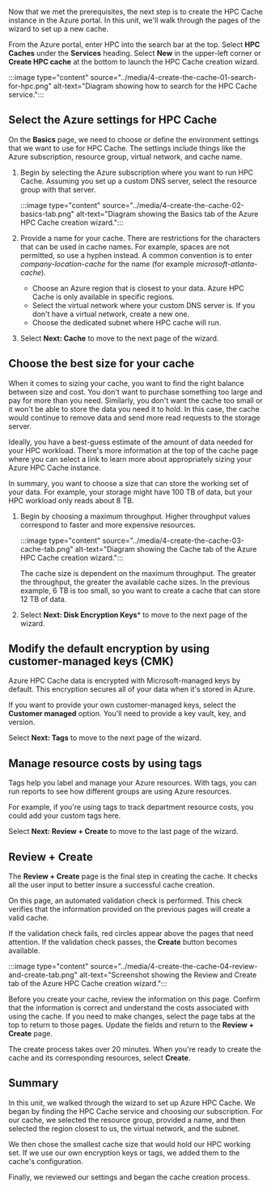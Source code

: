 Now that we met the prerequisites, the next step is to create the HPC Cache instance in the Azure portal. In this unit, we'll walk through the pages of the wizard to set up a new cache.

From the Azure portal, enter HPC into the search bar at the top. Select **HPC Caches** under the **Services** heading. Select **New** in the upper-left corner or **Create HPC cache** at the bottom to launch the HPC Cache creation wizard.

:::image type="content" source="../media/4-create-the-cache-01-search-for-hpc.png" alt-text="Diagram showing how to search for the HPC Cache service.":::

## Select the Azure settings for HPC Cache

On the **Basics** page, we need to choose or define the environment settings that we want to use for HPC Cache. The settings include things like the Azure subscription, resource group, virtual network, and cache name.

1. Begin by selecting the Azure subscription where you want to run HPC Cache. Assuming you set up a custom DNS server, select the resource group with that server.

   :::image type="content" source="../media/4-create-the-cache-02-basics-tab.png" alt-text="Diagram showing the Basics tab of the Azure HPC Cache creation wizard.":::

1. Provide a name for your cache. There are restrictions for the characters that can be used in cache names. For example, spaces are not permitted, so use a hyphen instead. A common convention is to enter *company-location-cache* for the name (for example *microsoft-atlanta-cache*).

   - Choose an Azure region that is closest to your data. Azure HPC Cache is only available in specific regions.
   - Select the virtual network where your custom DNS server is. If you don't have a virtual network, create a new one.
   - Choose the dedicated subnet where HPC cache will run.

1. Select **Next: Cache** to move to the next page of the wizard.

## Choose the best size for your cache

When it comes to sizing your cache, you want to find the right balance between size and cost. You don't want to purchase something too large and pay for more than you need. Similarly, you don't want the cache too small or it won't be able to store the data you need it to hold. In this case, the cache would continue to remove data and send more read requests to the storage server.

Ideally, you have a best-guess estimate of the amount of data needed for your HPC workload. There's more information at the top of the cache page where you can select a link to  learn more about appropriately sizing your Azure HPC Cache instance.

In summary, you want to choose a size that can store the working set of your data. For example, your storage might have 100 TB of data, but your HPC workload only reads about 8 TB.

1. Begin by choosing a maximum throughput. Higher throughput values correspond to faster and more expensive resources.

   :::image type="content" source="../media/4-create-the-cache-03-cache-tab.png" alt-text="Diagram showing the Cache tab of the Azure HPC Cache creation wizard.":::

   The cache size is dependent on the maximum throughput. The greater the throughput, the greater the available cache sizes. In the previous example, 6 TB is too small, so you want to create a cache that can store 12 TB of data.

1. Select **Next: Disk Encryption Keys*** to move to the next page of the wizard.

## Modify the default encryption by using customer-managed keys (CMK)

Azure HPC Cache data is encrypted with Microsoft-managed keys by default. This encryption secures all of your data when it's stored in Azure.

If you want to provide your own customer-managed keys, select the **Customer managed** option. You'll need to provide a key vault, key, and version.

Select **Next: Tags** to move to the next page of the wizard.

## Manage resource costs by using tags

Tags help you label and manage your Azure resources. With tags, you can run reports to see how different groups are using Azure resources.

For example, if you're using tags to track department resource costs, you could add your custom tags here.

Select **Next: Review + Create** to move to the last page of the wizard.

## Review + Create

The **Review + Create** page is the final step in creating the cache. It checks all the user input to better insure a successful cache creation.

On this page, an automated validation check is performed. This check verifies that the information provided on the previous pages will create a valid cache.

If the validation check fails, red circles appear above the pages that need attention. If the validation check passes, the **Create** button becomes available.

:::image type="content" source="../media/4-create-the-cache-04-review-and-create-tab.png" alt-text="Screenshot showing the Review and Create tab of the Azure HPC Cache creation wizard.":::

Before you create your cache, review the information on this page. Confirm that the information is correct and understand the costs associated with using the cache. If you need to make changes, select the page tabs at the top to return to those pages. Update the fields and return to the **Review + Create** page.

The create process takes over 20 minutes. When you're ready to create the cache and its corresponding resources, select **Create**.

## Summary

In this unit, we walked through the wizard to set up Azure HPC Cache. We began by finding the HPC Cache service and choosing our subscription. For our cache, we selected the resource group, provided a name, and then selected the region closest to us, the virtual network, and the subnet.

We then chose the smallest cache size that would hold our HPC working set. If we use our own encryption keys or tags, we added them to the cache's configuration.

Finally, we reviewed our settings and began the cache creation process.
